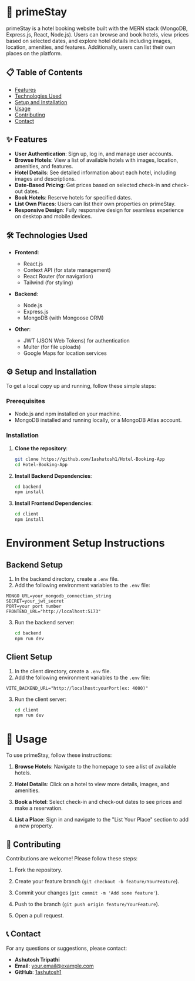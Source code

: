 # 🌟 primeStay

primeStay is a hotel booking website built with the MERN stack (MongoDB, Express.js, React, Node.js). Users can browse and book hotels, view prices based on selected dates, and explore hotel details including images, location, amenities, and features. Additionally, users can list their own places on the platform.

## 📋 Table of Contents

- [Features](#features)
- [Technologies Used](#technologies-used)
- [Setup and Installation](#setup-and-installation)
- [Usage](#usage)
- [Contributing](#contributing)
- [Contact](#contact)

## ✨ Features

- **User Authentication**: Sign up, log in, and manage user accounts.
- **Browse Hotels**: View a list of available hotels with images, location, amenities, and features.
- **Hotel Details**: See detailed information about each hotel, including images and descriptions.
- **Date-Based Pricing**: Get prices based on selected check-in and check-out dates.
- **Book Hotels**: Reserve hotels for specified dates.
- **List Own Places**: Users can list their own properties on primeStay.
- **Responsive Design**: Fully responsive design for seamless experience on desktop and mobile devices.

## 🛠️ Technologies Used

- **Frontend**:
  - React.js
  - Context API (for state management)
  - React Router (for navigation)
  - Tailwind (for styling)
- **Backend**:

  - Node.js
  - Express.js
  - MongoDB (with Mongoose ORM)

- **Other**:
  - JWT (JSON Web Tokens) for authentication
  - Multer (for file uploads)
  - Google Maps for location services

## ⚙️ Setup and Installation

To get a local copy up and running, follow these simple steps:

### Prerequisites

- Node.js and npm installed on your machine.
- MongoDB installed and running locally, or a MongoDB Atlas account.

### Installation

1. **Clone the repository**:

   ```bash
   git clone https://github.com/1ashutosh1/Hotel-Booking-App
   cd Hotel-Booking-App
   ```

2. **Install Backend Dependencies**:

   ```bash
   cd backend
   npm install
   ```

3. **Install Frontend Dependencies**:
   ```bash
   cd client
   npm install
   ```

# Environment Setup Instructions

## Backend Setup

1. In the backend directory, create a `.env` file.
2. Add the following environment variables to the `.env` file:

```env
MONGO_URL=your_mongodb_connection_string
SECRET=your_jwt_secret
PORT=your port number
FRONTEND_URL="http://localhost:5173"
```

3. Run the backend server:

   ```bash
   cd backend
   npm run dev
   ```

## Client Setup

1. In the client directory, create a `.env` file.
2. Add the following environment variables to the `.env` file:

```env
VITE_BACKEND_URL="http://localhost:yourPort(ex: 4000)"
```
3. Run the client server:

   ```bash
   cd client
   npm run dev
   ```


# 🚀 Usage

To use primeStay, follow these instructions:

1. **Browse Hotels**: Navigate to the homepage to see a list of available hotels.

2. **Hotel Details**: Click on a hotel to view more details, images, and amenities.

3. **Book a Hotel**: Select check-in and check-out dates to see prices and make a reservation.

4. **List a Place**: Sign in and navigate to the "List Your Place" section to add a new property.


## 🤝 Contributing

Contributions are welcome! Please follow these steps:

1. Fork the repository.

2. Create your feature branch (`git checkout -b feature/YourFeature`).

3. Commit your changes (`git commit -m 'Add some feature'`).

4. Push to the branch (`git push origin feature/YourFeature`).

5. Open a pull request.


## 📞 Contact

For any questions or suggestions, please contact:

- **Ashutosh Tripathi**
- **Email**: your.email@example.com
- **GitHub**: [1ashutosh1](https://github.com/1ashutosh1)

```

```
